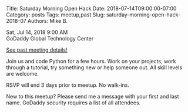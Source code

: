 Title: Saturday Morning Open Hack
Date: 2018-07-14T09:00:00-07:00
Category: posts
Tags: meetup,past
Slug: saturday-morning-open-hack-2018-07
Authors: Mike B.

<div class="meetup-time">
<i class="far fa-clock"></i> Sat, Jul 14, 2018 9:00 AM
</div>

<div class="meetup-venue">
<i class="fas fa-map-marked-alt"></i> GoDaddy Global Technology Center
</div>



<i class="fab fa-meetup"></i> <a href="https://www.meetup.com/Phoenix-Python-Meetup-Group/events/252002474/">See past meeting details!</a>





<p>Join us and code Python for a few hours. Work on your projects, work through a tutorial, try something new or help someone out. All skill levels are welcome.</p> <p>RSVP will end 3 days prior to meetup. No walk-ins.</p> <p>New to this meetup? Please send me a message with your first and last name. GoDaddy security requires a list of all attendees.</p> 